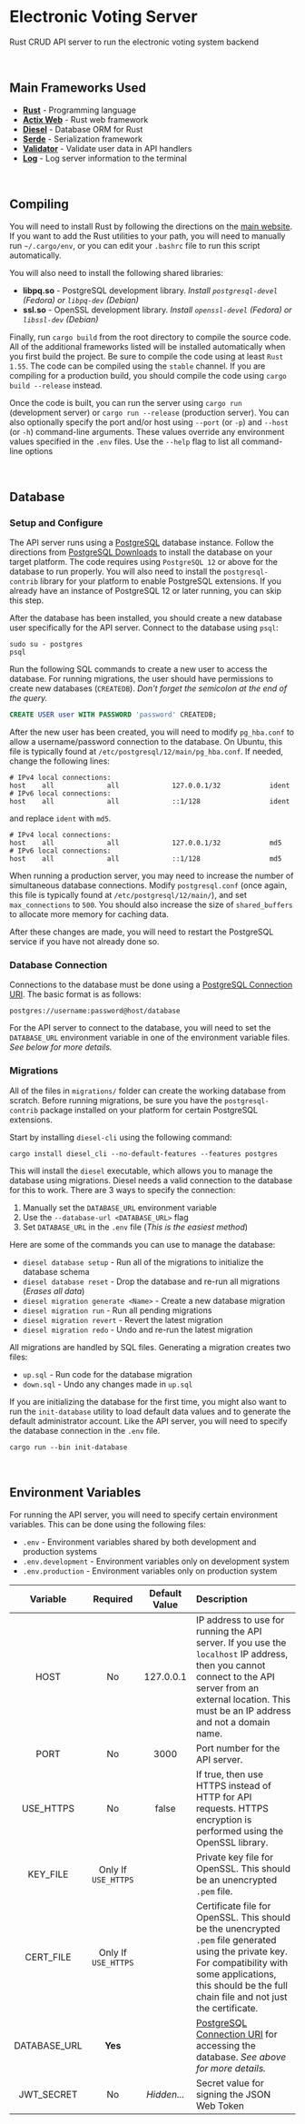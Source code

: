 # Electronic Voting Server

Rust CRUD API server to run the electronic voting system backend

<br/>

## Main Frameworks Used

- **[Rust](https://www.rust-lang.org/)** - Programming language
- **[Actix Web](https://actix.rs/)** - Rust web framework
- **[Diesel](http://diesel.rs/)** - Database ORM for Rust
- **[Serde](https://serde.rs/)** - Serialization framework
- **[Validator](https://github.com/Keats/validator)** - Validate user data in API handlers
- **[Log](https://docs.rs/log/0.4.14/log/)** - Log server information to the terminal

<br/>

## Compiling

You will need to install Rust by following the directions on the [main website](https://www.rust-lang.org/tools/install).
If you want to add the Rust utilities to your path, you will need to manually run `~/.cargo/env`,
or you can edit your `.bashrc` file to run this script automatically.

You will also need to install the following shared libraries:

- **libpq.so** - PostgreSQL development library. _Install `postgresql-devel` (Fedora) or `libpq-dev` (Debian)_
- **ssl.so** - OpenSSL development library. _Install `openssl-devel` (Fedora) or `libssl-dev` (Debian)_

Finally, run `cargo build` from the root directory to compile the source code.
All of the additional frameworks listed will be installed automatically when you first build the project.
Be sure to compile the code using at least `Rust 1.55`. The code can be compiled using the `stable` channel.
If you are compiling for a production build, you should compile the code using `cargo build --release` instead.

Once the code is built, you can run the server using `cargo run` (development server) or `cargo run --release` (production server).
You can also optionally specify the port and/or host using `--port` (or `-p`) and `--host` (or `-h`) command-line arguments.
These values override any environment values specified in the `.env` files.
Use the `--help` flag to list all command-line options

<br/>

## Database

### Setup and Configure

The API server runs using a [PostgreSQL](https://www.postgresql.org/) database instance.
Follow the directions from [PostgreSQL Downloads](https://www.postgresql.org/download/) to install the database on your target platform.
The code requires using `PostgreSQL 12` or above for the database to run properly.
You will also need to install the `postgresql-contrib` library for your platform to enable PostgreSQL extensions.
If you already have an instance of PostgreSQL 12 or later running, you can skip this step.

After the database has been installed, you should create a new database user specifically for the API server.
Connect to the database using `psql`:

```
sudo su - postgres
psql
```

Run the following SQL commands to create a new user to access the database.
For running migrations, the user should have permissions to create new databases (`CREATEDB`).
_Don't forget the semicolon at the end of the query._

```sql
CREATE USER user WITH PASSWORD 'password' CREATEDB;
```

After the new user has been created, you will need to modify `pg_hba.conf` to allow a username/password connection to the database.
On Ubuntu, this file is typically found at `/etc/postgresql/12/main/pg_hba.conf`. If needed, change the following lines:

```
# IPv4 local connections:
host    all             all             127.0.0.1/32            ident
# IPv6 local connections:
host    all             all             ::1/128                 ident
```

and replace `ident` with `md5`.

```
# IPv4 local connections:
host    all             all             127.0.0.1/32            md5
# IPv6 local connections:
host    all             all             ::1/128                 md5
```

When running a production server, you may need to increase the number of simultaneous database connections.
Modify `postgresql.conf` (once again, this file is typically found at `/etc/postgresql/12/main/`), and
set `max_connections` to `500`. You should also increase the size of `shared_buffers` to allocate more memory for caching data.

After these changes are made, you will need to restart the PostgreSQL service if you have not already done so.

### Database Connection

Connections to the database must be done using a [PostgreSQL Connection URI](https://www.postgresql.org/docs/current/libpq-connect.html#LIBPQ-CONNSTRING).
The basic format is as follows:

```
postgres://username:password@host/database
```

For the API server to connect to the database, you will need to set the `DATABASE_URL` environment variable in one
of the environment variable files. _See below for more details._

### Migrations

All of the files in `migrations/` folder can create the working database from scratch.
Before running migrations, be sure you have the `postgresql-contrib` package installed on your platform for certain PostgreSQL extensions.

Start by installing `diesel-cli` using the following command:

```
cargo install diesel_cli --no-default-features --features postgres
```

This will install the `diesel` executable, which allows you to manage the database using migrations.
Diesel needs a valid connection to the database for this to work. There are 3 ways to specify the connection:

1. Manually set the `DATABASE_URL` environment variable
2. Use the `--database-url <DATABASE_URL>` flag
3. Set `DATABASE_URL` in the `.env` file (_This is the easiest method_)

Here are some of the commands you can use to manage the database:

- `diesel database setup` - Run all of the migrations to initialize the database schema
- `diesel database reset` - Drop the database and re-run all migrations (_Erases all data_)
- `diesel migration generate <Name>` - Create a new database migration
- `diesel migration run` - Run all pending migrations
- `diesel migration revert` - Revert the latest migration
- `diesel migration redo` - Undo and re-run the latest migration

All migrations are handled by SQL files. Generating a migration creates two files:

- `up.sql` - Run code for the database migration
- `down.sql` - Undo any changes made in `up.sql`

If you are initializing the database for the first time, you might also want to run the `init-database`
utility to load default data values and to generate the default administrator account. Like the API server,
you will need to specify the database connection in the `.env` file.

```
cargo run --bin init-database
```

<br/>

## Environment Variables

For running the API server, you will need to specify certain environment variables.
This can be done using the following files:

- `.env` - Environment variables shared by both development and production systems
- `.env.development` - Environment variables only on development system
- `.env.production` - Environment variables only on production system

|   Variable   |      Required       | Default Value | Description                                                                                                                                                                                                          |
| :----------: | :-----------------: | :-----------: | :------------------------------------------------------------------------------------------------------------------------------------------------------------------------------------------------------------------- |
|     HOST     |         No          |   127.0.0.1   | IP address to use for running the API server. If you use the `localhost` IP address, then you cannot connect to the API server from an external location. This must be an IP address and not a domain name.          |
|     PORT     |         No          |     3000      | Port number for the API server.                                                                                                                                                                                      |
|  USE_HTTPS   |         No          |     false     | If true, then use HTTPS instead of HTTP for API requests. HTTPS encryption is performed using the OpenSSL library.                                                                                                   |
|   KEY_FILE   | Only If `USE_HTTPS` |               | Private key file for OpenSSL. This should be an unencrypted `.pem` file.                                                                                                                                             |
|  CERT_FILE   | Only If `USE_HTTPS` |               | Certificate file for OpenSSL. This should be the unencrypted `.pem` file generated using the private key. For compatibility with some applications, this should be the full chain file and not just the certificate. |
| DATABASE_URL |       **Yes**       |               | [PostgreSQL Connection URI](https://www.postgresql.org/docs/current/libpq-connect.html#LIBPQ-CONNSTRING) for accessing the database. _See above for more details._                                                   |
|  JWT_SECRET  |         No          |  _Hidden..._  | Secret value for signing the JSON Web Token                                                                                                                                                                          |
